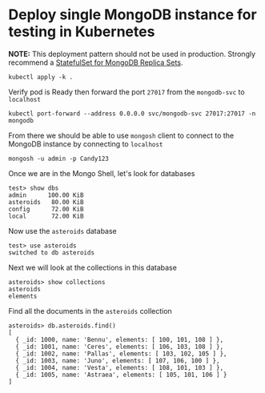 # Deploy single MongoDB instance for testing in Kubernetes

**NOTE:**  This deployment pattern should not be used in production. Strongly recommend a [StatefulSet for MongoDB Replica Sets](https://phoenixnap.com/kb/kubernetes-mongodb#deploy-a-replica-set).

```console
kubectl apply -k .
```

Verify pod is Ready then forward the port `27017` from the `mongodb-svc` to `localhost`

```console
kubectl port-forward --address 0.0.0.0 svc/mongodb-svc 27017:27017 -n mongodb
```

From there we should be able to use `mongosh` client to connect to the MongoDB instance by connecting to `localhost`

```console
mongosh -u admin -p Candy123
```

Once we are in the Mongo Shell, let's look for databases

```console
test> show dbs
admin      100.00 KiB
asteroids   80.00 KiB
config      72.00 KiB
local       72.00 KiB
```

Now use the `asteroids` database

```console
test> use asteroids
switched to db asteroids
```

Next we will look at the collections in this database

```console
asteroids> show collections
asteroids
elements
```

Find all the documents in the `asteroids` collection

```console
asteroids> db.asteroids.find()
[
  { _id: 1000, name: 'Bennu', elements: [ 100, 101, 108 ] },
  { _id: 1001, name: 'Ceres', elements: [ 106, 103, 108 ] },
  { _id: 1002, name: 'Pallas', elements: [ 103, 102, 105 ] },
  { _id: 1003, name: 'Juno', elements: [ 107, 106, 100 ] },
  { _id: 1004, name: 'Vesta', elements: [ 108, 101, 103 ] },
  { _id: 1005, name: 'Astraea', elements: [ 105, 101, 106 ] }
]
```